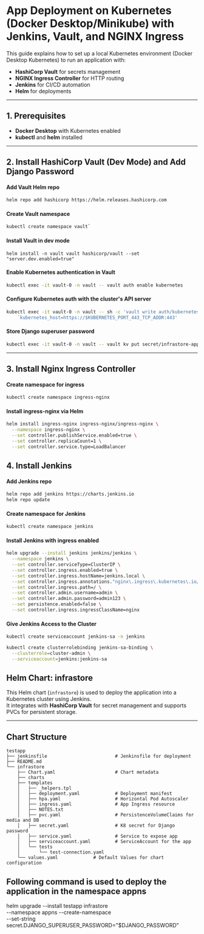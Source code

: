 # App Deployment on Kubernetes (Docker Desktop/Minikube) with Jenkins, Vault, and NGINX Ingress

This guide explains how to set up a local Kubernetes environment (Docker Desktop Kubernetes) to run an application with:

- **HashiCorp Vault** for secrets management
- **NGINX Ingress Controller** for HTTP routing
- **Jenkins** for CI/CD automation
- **Helm** for deployments

---

## 1. Prerequisites

- **Docker Desktop** with Kubernetes enabled
- **kubectl** and **helm** installed

---

## 2. Install HashiCorp Vault (Dev Mode) and Add Django Password

#### Add Vault Helm repo
```bash
helm repo add hashicorp https://helm.releases.hashicorp.com
```

#### Create Vault namespace
```bash
kubectl create namespace vault`
```
#### Install Vault in dev mode
```bashß
helm install -n vault vault hashicorp/vault --set "server.dev.enabled=true"
```

#### Enable Kubernetes authentication in Vault
```bash
kubectl exec -it vault-0 -n vault -- vault auth enable kubernetes
```

#### Configure Kubernetes auth with the cluster's API server
```bash
kubectl exec -it vault-0 -n vault -- sh -c 'vault write auth/kubernetes/config \`
    `kubernetes_host=https://$KUBERNETES_PORT_443_TCP_ADDR:443'
```

#### Store Django superuser password
```bash
kubectl exec -it vault-0 -n vault -- vault kv put secret/infrastore-app DJANGO_SUPERUSER_PASSWORD=secret123
```

---

## 3. Install Nginx Ingress Controller

#### Create namespace for ingress
```bash
kubectl create namespace ingress-nginx
```

#### Install ingress-nginx via Helm
```bash
helm install ingress-nginx ingress-nginx/ingress-nginx \
  --namespace ingress-nginx \
  --set controller.publishService.enabled=true \
  --set controller.replicaCount=1 \
  --set controller.service.type=LoadBalancer
```

## 4. Install Jenkins

#### Add Jenkins repo
```bash
helm repo add jenkins https://charts.jenkins.io
helm repo update
```

#### Create namespace for Jenkins
```bash
kubectl create namespace jenkins
```

#### Install Jenkins with ingress enabled
```bash
helm upgrade --install jenkins jenkins/jenkins \
  --namespace jenkins \
  --set controller.serviceType=ClusterIP \
  --set controller.ingress.enabled=true \
  --set controller.ingress.hostName=jenkins.local \
  --set controller.ingress.annotations."nginx\.ingress\.kubernetes\.io/rewrite-target"=/ \
  --set controller.ingress.path=/ \
  --set controller.admin.username=admin \
  --set controller.admin.password=admin123 \
  --set persistence.enabled=false \
  --set controller.ingress.ingressClassName=nginx
  ```


#### Give Jenkins Access to the Cluster
```bash
kubectl create serviceaccount jenkins-sa -n jenkins
```

```bash
kubectl create clusterrolebinding jenkins-sa-binding \
  --clusterrole=cluster-admin \
  --serviceaccount=jenkins:jenkins-sa
  ```


## Helm Chart: infrastore

This Helm chart (`infrastore`) is used to deploy the application into a Kubernetes cluster using Jenkins.  
It integrates with **HashiCorp Vault** for secret management and supports PVCs for persistent storage.

---

## Chart Structure
```tree
testapp
├── jenkinsfile                         # Jenkinsfile for deployment 
├── README.md
└── infrastore
    ├── Chart.yaml                      # Chart metadata
    ├── charts
    ├── templates
    │   ├── _helpers.tpl
    │   ├── deployment.yaml             # Deployment manifest
    │   ├── hpa.yaml                    # Horizontal Pod Autoscaler
    │   ├── ingress.yaml                # App Ingress resource
    │   ├── NOTES.txt
    │   ├── pvc.yaml                    # PersistenceVolumeClaims for media and DB
    │   ├── secret.yaml                 # K8 secret for Django password
    │   ├── service.yaml                # Service to expose app
    │   ├── serviceaccount.yaml         # ServiceAccount for the app
    │   └── tests
    │       └── test-connection.yaml
    └── values.yaml             # Default Values for chart configuration
```



## Following command is used to deploy the application in the namespace appns
helm upgrade --install testapp infrastore \
  --namespace appns --create-namespace \
  --set-string secret.DJANGO_SUPERUSER_PASSWORD="$DJANGO_PASSWORD"
